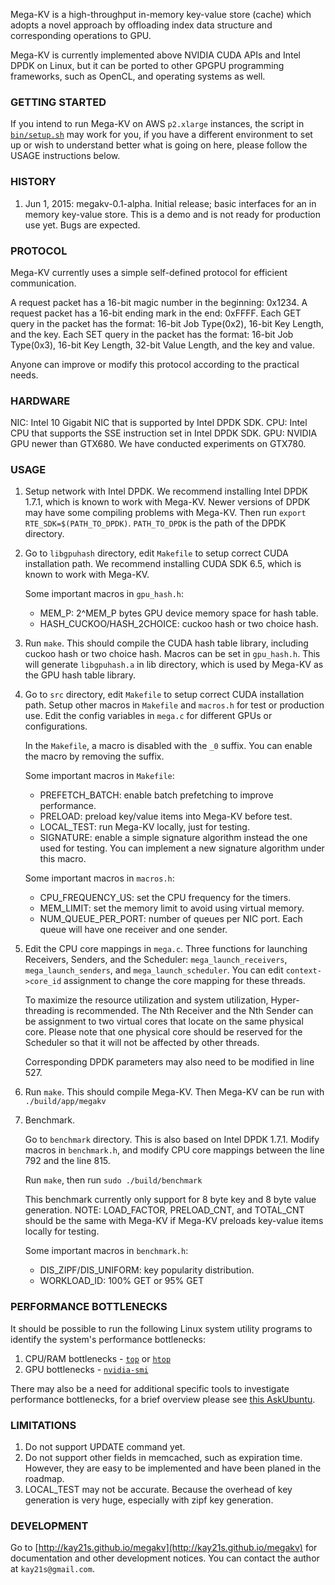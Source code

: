 Mega-KV is a high-throughput in-memory key-value store (cache) which adopts a
novel approach by offloading index data structure and corresponding operations
to GPU.

Mega-KV is currently implemented above NVIDIA CUDA APIs and Intel DPDK on Linux,
but it can be ported to other GPGPU programming frameworks, such as OpenCL, and
operating systems as well.


### GETTING STARTED

If you intend to run Mega-KV on AWS `p2.xlarge` instances, 
the script in [`bin/setup.sh`](bin/setup.sh) may work for you, 
if you have a different environment to set up or 
wish to understand better what is going on here, 
please follow the USAGE instructions below.


### HISTORY

1. Jun 1, 2015: megakv-0.1-alpha. Initial release; basic interfaces for an in
memory key-value store. This is a demo and is not ready for production use yet.
Bugs are expected.


### PROTOCOL

Mega-KV currently uses a simple self-defined protocol for efficient communication.

A request packet has a 16-bit magic number in the beginning: 0x1234.
A request packet has a 16-bit ending mark in the end: 0xFFFF.
Each GET query in the packet has the format: 16-bit Job Type(0x2), 16-bit Key
Length, and the key.
Each SET query in the packet has the format: 16-bit Job Type(0x3), 16-bit Key
Length, 32-bit Value Length, and the key and value.

Anyone can improve or modify this protocol according to the practical needs.


### HARDWARE

NIC: Intel 10 Gigabit NIC that is supported by Intel DPDK SDK.
CPU: Intel CPU that supports the SSE instruction set in Intel DPDK SDK.
GPU: NVIDIA GPU newer than GTX680. We have conducted experiments on GTX780.


### USAGE

1. Setup network with Intel DPDK. We recommend installing Intel DPDK 1.7.1,
which is known to work with Mega-KV. Newer versions of DPDK may have some
compiling problems with Mega-KV. Then run `export RTE_SDK=$(PATH_TO_DPDK)`.
`PATH_TO_DPDK` is the path of the DPDK directory.


2. Go to `libgpuhash` directory, edit `Makefile` to setup correct CUDA installation
path. We recommend installing CUDA SDK 6.5, which is known to work with Mega-KV.

    Some important macros in `gpu_hash.h`:

    * MEM_P: 2^MEM_P bytes GPU device memory space for hash table.
    * HASH_CUCKOO/HASH_2CHOICE: cuckoo hash or two choice hash.


3. Run `make`. This should compile the CUDA hash table library, including cuckoo
hash or two choice hash. Macros can be set in `gpu_hash.h`. This will generate
`libgpuhash.a` in lib directory, which is used by Mega-KV as the GPU hash table
library.


4. Go to `src` directory, edit `Makefile` to setup correct CUDA installation path.
Setup other macros in `Makefile` and `macros.h` for test or production use. Edit the
config variables in `mega.c` for different GPUs or configurations.

    In the `Makefile`, a macro is disabled with the `_0` suffix. You can enable the
macro by removing the suffix.

    Some important macros in `Makefile`:

    * PREFETCH_BATCH: enable batch prefetching to improve performance.
    * PRELOAD: preload key/value items into Mega-KV before test.
    * LOCAL_TEST: run Mega-KV locally, just for testing.
    * SIGNATURE: enable a simple signature algorithm instead the one used for testing.
      You can implement a new signature algorithm under this macro.

    Some important macros in `macros.h`:

    * CPU_FREQUENCY_US: set the CPU frequency for the timers.
    * MEM_LIMIT: set the memory limit to avoid using virtual memory.
    * NUM_QUEUE_PER_PORT: number of queues per NIC port. Each queue will have one
      receiver and one sender.


5. Edit the CPU core mappings in `mega.c`. Three functions for launching Receivers,
Senders, and the Scheduler: `mega_launch_receivers`, `mega_launch_senders`, and
`mega_launch_scheduler`. You can edit `context->core_id` assignment to change the core
mapping for these threads.

    To maximize the resource utilization and system utilization, Hyper-threading is
recommended. The Nth Receiver and the Nth Sender can be assignment to two virtual
cores that locate on the same physical core. Please note that one physical core
should be reserved for the Scheduler so that it will not be affected by other
threads.

    Corresponding DPDK parameters may also need to be modified in line 527.


6. Run `make`. This should compile Mega-KV. Then Mega-KV can be run with
`./build/app/megakv`


7. Benchmark.

    Go to `benchmark` directory. This is also based on Intel DPDK 1.7.1. Modify macros in
    `benchmark.h`, and modify CPU core mappings between the line 792 and the line 815.

    Run `make`, then run `sudo ./build/benchmark`

    This benchmark currently only support for 8 byte key and 8 byte value generation.
    NOTE: LOAD_FACTOR, PRELOAD_CNT, and TOTAL_CNT should be the same with Mega-KV if
    Mega-KV preloads key-value items locally for testing.

    Some important macros in `benchmark.h`:

    * DIS_ZIPF/DIS_UNIFORM: key popularity distribution.
    * WORKLOAD_ID: 100% GET or 95% GET


### PERFORMANCE BOTTLENECKS

It should be possible to run the following Linux system utility programs
to identify the system's performance bottlenecks:

 1. CPU/RAM bottlenecks - [`top`][top] or [`htop`][htop]
 2. GPU bottlenecks - [`nvidia-smi`][nvidia-smi]

There may also be a need for additional specific tools to investigate 
performance bottlenecks, for a brief overview please see 
[this AskUbuntu][ask-ubuntu-performance].
 

### LIMITATIONS

1. Do not support UPDATE command yet.
2. Do not support other fields in memcached, such as expiration time. However, they
are easy to be implemented and have been planed in the roadmap.
3. LOCAL_TEST may not be accurate. Because the overhead of key generation is very
huge, especially with zipf key generation.


### DEVELOPMENT

Go to [http://kay21s.github.io/megakv](http://kay21s.github.io/megakv) for documentation and other
development notices. You can contact the author at `kay21s@gmail.com`.


[top]: https://linux.die.net/man/1/top
[htop]: https://linux.die.net/man/1/htop
[nvidia-smi]: https://developer.nvidia.com/nvidia-system-management-interface
[ask-ubuntu-performance]: https://askubuntu.com/questions/1540/how-can-i-find-out-if-a-process-is-cpu-memory-or-disk-bound
